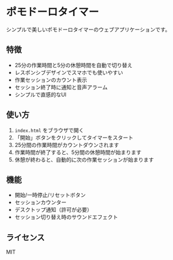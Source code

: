 # ポモドーロタイマー

シンプルで美しいポモドーロタイマーのウェブアプリケーションです。

## 特徴

- 25分の作業時間と5分の休憩時間を自動で切り替え
- レスポンシブデザインでスマホでも使いやすい
- 作業セッションのカウント表示
- セッション終了時に通知と音声アラーム
- シンプルで直感的なUI

## 使い方

1. `index.html` をブラウザで開く
2. 「開始」ボタンをクリックしてタイマーをスタート
3. 25分間の作業時間がカウントダウンされます
4. 作業時間が終了すると、5分間の休憩時間が始まります
5. 休憩が終わると、自動的に次の作業セッションが始まります

## 機能

- 開始/一時停止/リセットボタン
- セッションカウンター
- デスクトップ通知（許可が必要）
- セッション切り替え時のサウンドエフェクト

## ライセンス

MIT
